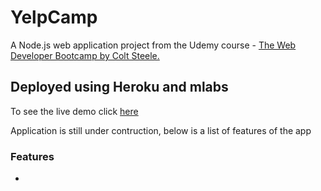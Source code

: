 # YelpCamp

A Node.js web application project from the Udemy course - [The Web Developer Bootcamp by Colt Steele.](https://www.udemy.com/the-web-developer-bootcamp/)

## Deployed using Heroku and mlabs

To see the live demo click [here](https://www.udemy.com/the-web-developer-bootcamp/)

Application is still under contruction, below is a list of features of the app

### Features
- 


